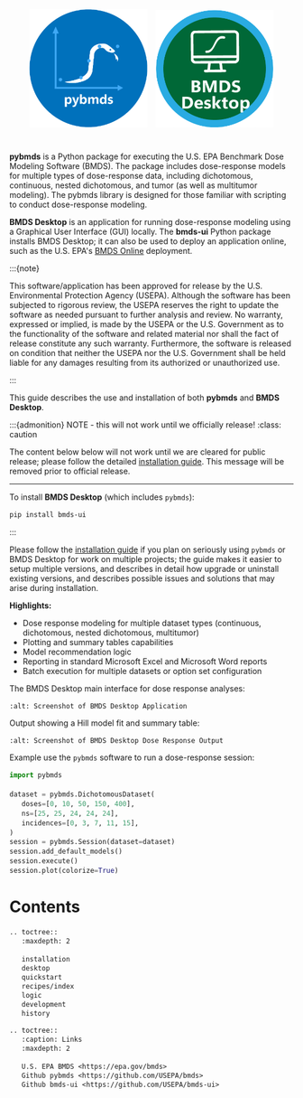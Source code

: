 <p align="center" style="margin-top: 40px; margin-bottom: 40px;">
  <img src="_static/img/pybmds.png" width="210px" style="margin-right: 10px">
  <img src="_static/img/bmds-desktop-logo.png" width="210px">
</p>

**pybmds** is a Python package for executing the U.S. EPA Benchmark Dose Modeling Software (BMDS). The package includes dose-response models for multiple types of dose-response data, including dichotomous, continuous, nested dichotomous, and tumor (as well as multitumor modeling). The pybmds library is designed for those familiar with scripting to conduct dose-response modeling.

**BMDS Desktop** is an application for running dose-response modeling using a Graphical User Interface (GUI) locally. The **bmds-ui** Python package installs BMDS Desktop; it can also be used to deploy an application online, such as the U.S. EPA's [BMDS Online](https://bmdsonline.epa.gov) deployment.

:::{note}

This software/application has been approved for release by the U.S. Environmental Protection Agency (USEPA). Although the software has been subjected to rigorous review, the USEPA reserves the right to update the software as needed pursuant to further analysis and review. No warranty, expressed or implied, is made by the USEPA or the U.S. Government as to the functionality of the software and related material nor shall the fact of release constitute any such warranty. Furthermore, the software is released on condition that neither the USEPA nor the U.S. Government shall be held liable for any damages resulting from its authorized or unauthorized use.

:::

This guide describes the use and installation of both **pybmds** and **BMDS Desktop**.

:::{admonition} NOTE - this will not work until we officially release!
:class: caution

The content below below will not work until we are cleared for public release; please follow the detailed [installation guide](./installation.md). This message will be removed prior to official release.

---

To install **BMDS Desktop** (which includes `pybmds`):

```bash
pip install bmds-ui
```
:::

Please follow the [installation guide](./installation.md) if you plan on seriously using `pybmds` or BMDS Desktop for work on multiple projects; the guide makes it easier to setup multiple versions, and describes in detail how upgrade or uninstall existing versions, and describes possible issues and solutions that may arise during installation.

**Highlights:**

* Dose response modeling for multiple dataset types (continuous, dichotomous, nested dichotomous, multitumor)
* Plotting and summary tables capabilities
* Model recommendation logic
* Reporting in standard Microsoft Excel and Microsoft Word reports
* Batch execution for multiple datasets or option set configuration

The BMDS Desktop main interface for dose response analyses:

```{figure} _static/img/bmds-desktop.jpg
:alt: Screenshot of BMDS Desktop Application
```

Output showing a Hill model fit and summary table:

```{figure} _static/img/bmds-output.jpg
:alt: Screenshot of BMDS Desktop Dose Response Output
```

Example use the `pybmds` software to run a dose-response session:

```python
import pybmds

dataset = pybmds.DichotomousDataset(
   doses=[0, 10, 50, 150, 400],
   ns=[25, 25, 24, 24, 24],
   incidences=[0, 3, 7, 11, 15],
)
session = pybmds.Session(dataset=dataset)
session.add_default_models()
session.execute()
session.plot(colorize=True)
```

# Contents

```{eval-rst}
.. toctree::
   :maxdepth: 2

   installation
   desktop
   quickstart
   recipes/index
   logic
   development
   history
```

```{eval-rst}
.. toctree::
   :caption: Links
   :maxdepth: 2

   U.S. EPA BMDS <https://epa.gov/bmds>
   Github pybmds <https://github.com/USEPA/bmds>
   Github bmds-ui <https://github.com/USEPA/bmds-ui>
```
